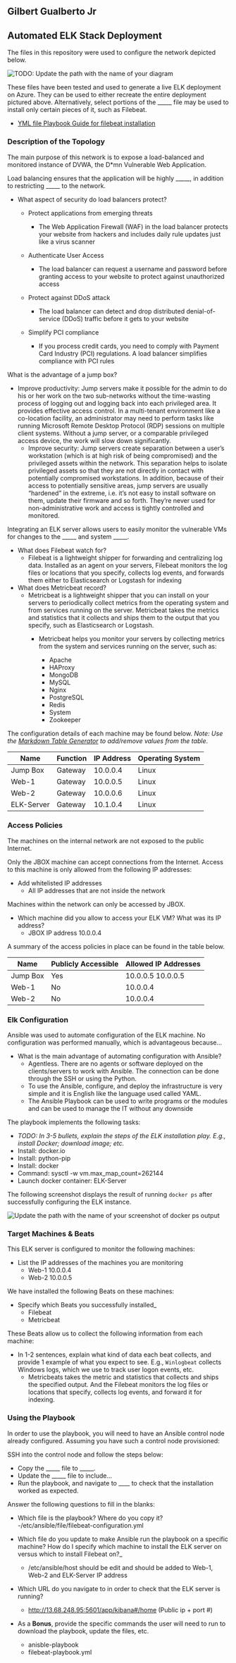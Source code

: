 ## Gilbert Gualberto Jr
## Automated ELK Stack Deployment

The files in this repository were used to configure the network depicted below.

![TODO: Update the path with the name of your diagram](Images/vmnetwork.JPG)

These files have been tested and used to generate a live ELK deployment on Azure. They can be used to either recreate the entire deployment pictured above. Alternatively, select portions of the _____ file may be used to install only certain pieces of it, such as Filebeat.

  - [YML file Playbook Guide for filebeat installation](Files/filebeat-playbook.yml)

### Description of the Topology

The main purpose of this network is to expose a load-balanced and monitored instance of DVWA, the D*mn Vulnerable Web Application.

Load balancing ensures that the application will be highly _____, in addition to restricting _____ to the network.
- What aspect of security do load balancers protect?
	- Protect applications from emerging threats
		- The Web Application Firewall (WAF) in the load balancer protects your website from hackers and includes daily rule updates just like a virus scanner

	- Authenticate User Access
		- The load balancer can request a username and password before granting access to your website to protect against unauthorized access

	- Protect against DDoS attack
		- The load balancer can detect and drop distributed denial-of-service (DDoS) traffic before it gets to your website

	- Simplify PCI compliance
		- If you process credit cards, you need to comply with Payment Card Industry (PCI) regulations. A load balancer simplifies compliance with PCI rules

What is the advantage of a jump box?
- Improve productivity: Jump servers make it possible for the admin to do his or her work on the two sub-networks without the time-wasting process of logging out and logging back into each privileged area. It provides effective access control. In a multi-tenant environment like a co-location facility, an administrator may need to perform tasks like running Microsoft Remote Desktop Protocol (RDP) sessions on multiple client systems. Without a jump server, or a comparable privileged access device, the work will slow down significantly.
	- Improve security: Jump servers create separation between a user’s workstation (which is at high risk of being compromised) and the privileged assets within the network. This separation helps to isolate privileged assets so that they are not directly in contact with potentially compromised workstations. In addition, because of their access to potentially sensitive areas, jump servers are usually “hardened” in the extreme, i.e. it’s not easy to install software on them, update their firmware and so forth. They’re never used for non-administrative work and access is tightly controlled and monitored. 

Integrating an ELK server allows users to easily monitor the vulnerable VMs for changes to the _____ and system _____.
- What does Filebeat watch for?
	- Filebeat is a lightweight shipper for forwarding and centralizing log data. Installed as an agent on your servers, Filebeat monitors the log files or locations that you specify, collects log events, and forwards them either to Elasticsearch or Logstash for indexing
- What does Metricbeat record?
	- Metricbeat is a lightweight shipper that you can install on your servers to periodically collect metrics from the operating system and from services running on the server. Metricbeat takes the metrics and statistics that it collects and ships them to the output that you specify, such as Elasticsearch or Logstash.
		- Metricbeat helps you monitor your servers by collecting metrics from the system and services running on the server, such as:

			- Apache
			- HAProxy
			- MongoDB
			- MySQL
			- Nginx
			- PostgreSQL
			- Redis
			- System
			- Zookeeper

The configuration details of each machine may be found below.
_Note: Use the [Markdown Table Generator](http://www.tablesgenerator.com/markdown_tables) to add/remove values from the table_.

| Name       | Function | IP Address | Operating System |
|------------|----------|------------|------------------|
| Jump Box   | Gateway  | 10.0.0.4   | Linux            |
| Web-1      | Gateway  | 10.0.0.5   | Linux            |
| Web-2      | Gateway  | 10.0.0.6   | Linux            |
| ELK-Server | Gateway  | 10.1.0.4   | Linux            |

### Access Policies

The machines on the internal network are not exposed to the public Internet. 

Only the JBOX machine can accept connections from the Internet. Access to this machine is only allowed from the following IP addresses:
- Add whitelisted IP addresses
	- All IP addresses that are not inside the network

Machines within the network can only be accessed by JBOX.
- Which machine did you allow to access your ELK VM? What was its IP address?
	- JBOX IP address 10.0.0.4

A summary of the access policies in place can be found in the table below.

| Name     | Publicly Accessible | Allowed IP Addresses |
|----------|---------------------|----------------------|
| Jump Box | Yes                 | 10.0.0.5 10.0.0.5    |
| Web-1    | No                  | 10.0.0.4             |
| Web-2    | No                  | 10.0.0.4             |

### Elk Configuration

Ansible was used to automate configuration of the ELK machine. No configuration was performed manually, which is advantageous because...
- What is the main advantage of automating configuration with Ansible?
	- Agentless. There are no agents or software deployed on the clients/servers to work with Ansible. The connection can be done through the SSH or using the Python.
	- To use the Ansible, configure, and deploy the infrastructure is very simple and it is English like the language used called YAML.
	- The Ansible Playbook can be used to write programs or the modules and can be used to manage the IT without any downside

The playbook implements the following tasks:
- _TODO: In 3-5 bullets, explain the steps of the ELK installation play. E.g., install Docker; download image; etc._
- Install: docker.io
- Install: python-pip
- Install: docker
- Command: sysctl -w vm.max_map_count=262144
- Launch docker container: ELK-Server 

The following screenshot displays the result of running `docker ps` after successfully configuring the ELK instance.

![Update the path with the name of your screenshot of docker ps output](Images/elkserver.JPG)

### Target Machines & Beats
This ELK server is configured to monitor the following machines:
- List the IP addresses of the machines you are monitoring
	- Web-1 10.0.0.4
	- Web-2 10.0.0.5

We have installed the following Beats on these machines:
- Specify which Beats you successfully installed_
	- Filebeat
	- Metricbeat

These Beats allow us to collect the following information from each machine:
- In 1-2 sentences, explain what kind of data each beat collects, and provide 1 example of what you expect to see. E.g., `Winlogbeat` collects Windows logs, which we use to track user logon events, etc.
	- Metricbeats takes the metric and statistics that collects and ships the specified output. And the Filebeat monitors the log files or locations that specify, collects log events, and forward it for indexing.

### Using the Playbook
In order to use the playbook, you will need to have an Ansible control node already configured. Assuming you have such a control node provisioned: 

SSH into the control node and follow the steps below:
- Copy the _____ file to _____.
- Update the _____ file to include...
- Run the playbook, and navigate to ____ to check that the installation worked as expected.

Answer the following questions to fill in the blanks:
- Which file is the playbook? Where do you copy it?
	-/etc/ansible/file/filebeat-configuration.yml
- Which file do you update to make Ansible run the playbook on a specific machine? How do I specify which machine to install the ELK server on versus which to install Filebeat on?_
	- /etc/ansible/host should be edit and should be added to Web-1, Web-2 and ELK-Server IP address
- Which URL do you navigate to in order to check that the ELK server is running?
	- http://13.68.248.95:5601/app/kibana#/home (Public ip + port #)

- As a **Bonus**, provide the specific commands the user will need to run to download the playbook, update the files, etc.
	- anisble-playbook
	- filebeat-playbook.yml
